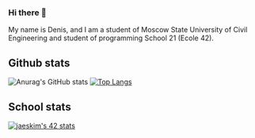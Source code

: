 ### Hi there 👋
My name is Denis, and I am a student of Moscow State University of Civil Engineering and student of programming School 21 (Ecole 42).
## Github stats

![Anurag's GitHub stats](https://github-readme-stats.vercel.app/api?username=Sonovrik&show_icons=true&theme=radical)
[![Top Langs](https://github-readme-stats.vercel.app/api/top-langs/?username=Sonovrik&layout=compact&theme=radical)](https://github.com/anuraghazra/github-readme-stats)


## School stats
[![jaeskim's 42 stats](https://badge42.herokuapp.com/api/stats/lmidori?privacyEmail=true)](https://github.com/JaeSeoKim/badge42)

<!--
**Sonovrik/Sonovrik** is a ✨ _special_ ✨ repository because its `README.md` (this file) appears on your GitHub profile.

Here are some ideas to get you started:

- 🔭 I’m currently working on ...
- 🌱 I’m currently learning ...
- 👯 I’m looking to collaborate on ...
- 🤔 I’m looking for help with ...
- 💬 Ask me about ...
- 📫 How to reach me: ...
- 😄 Pronouns: ...
- ⚡ Fun fact: ...
-->
